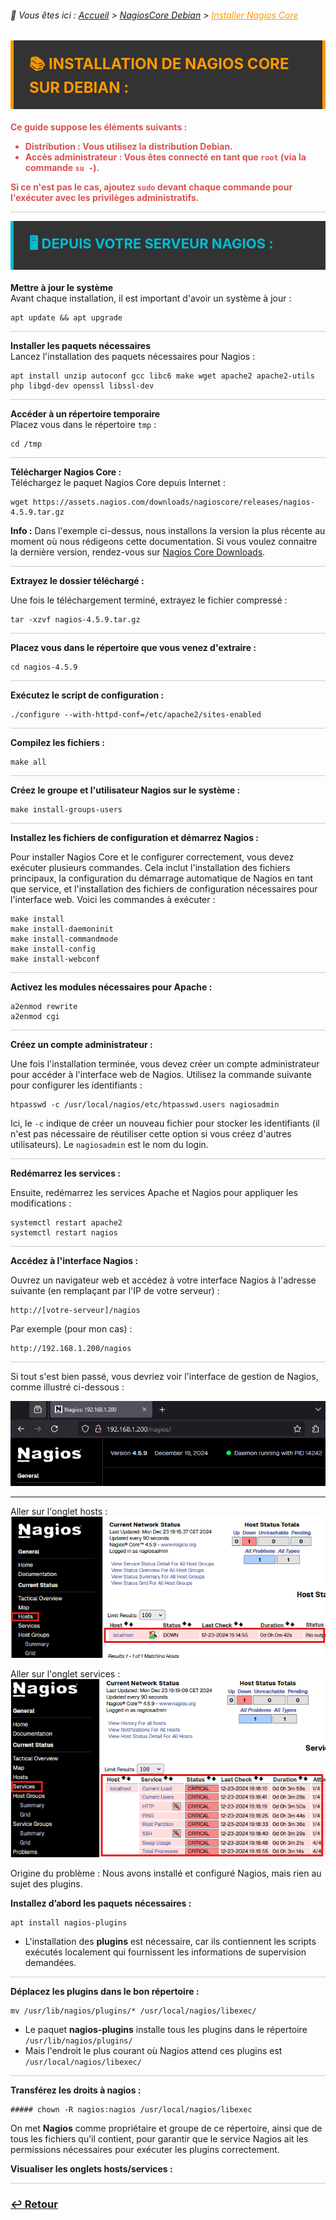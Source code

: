 <link rel="stylesheet" type="text/css" href="../../assets/css/principal-theme.css">

###### 📂 Vous êtes ici : [Accueil](../../index.md) > [NagiosCore Debian](../nagioscore-debian/index.md) > <a href="." style="color: #ff9900; text-decoration: underline;">Installer Nagios Core</a>


<div style="background-color: #333; color: #fff; border-left: 5px solid #ff9900; border-right: 5px solid #ff9900; padding: 20px 25px; margin-bottom: 20px;">
  <strong style="font-size: 24px; color: #ff9900;">📚 INSTALLATION DE NAGIOS CORE SUR DEBIAN :</strong>
</div>



<div style="color: #d9534f; font-weight: bold; margin-bottom: 1em;">

  <p>Ce guide suppose les éléments suivants :</p>
  <ul>
    <li><strong>Distribution :</strong> Vous utilisez la distribution <strong>Debian</strong>.</li>
    <li><strong>Accès administrateur :</strong> Vous êtes connecté en tant que <code>root</code> (via la commande <code>su -</code>).</li>
  </ul>
  <p>Si ce n'est pas le cas, ajoutez <code>sudo</code> devant chaque commande pour l'exécuter avec les privilèges administratifs.</p>
</div>


<hr style="border: 1px solid #ccc; height: 1px; background-color: #ccc; border: none;">

<!-- Section "Depuis votre serveur Nagios" avec un fond sombre, couleurs contrastées et texte clair -->
<div style="background-color: #333; color: #fff; border-left: 5px solid #00bcd4; padding: 20px 25px; margin-bottom: 20px;">
  <strong style="font-size: 22px; color: #00bcd4;">🖥️ DEPUIS VOTRE SERVEUR NAGIOS :</strong>
</div>

**Mettre à jour le système**  
Avant chaque installation, il est important d'avoir un système à jour :
```
apt update && apt upgrade
```
<hr style="border: 1px solid #ccc; height: 1px; background-color: #ccc; border: none;">

**Installer les paquets nécessaires**  
Lancez l'installation des paquets nécessaires pour Nagios :
```
apt install unzip autoconf gcc libc6 make wget apache2 apache2-utils php libgd-dev openssl libssl-dev
```

<hr style="border: 1px solid #ccc; height: 1px; background-color: #ccc; border: none;">



**Accéder à un répertoire temporaire**  
Placez vous dans le répertoire `tmp` :
```
cd /tmp
```

<hr style="border: 1px solid #ccc; height: 1px; background-color: #ccc; border: none;">


**Télécharger Nagios Core :**  
Téléchargez le paquet Nagios Core depuis Internet : 


```
wget https://assets.nagios.com/downloads/nagioscore/releases/nagios-4.5.9.tar.gz
```

**Info :** Dans l'exemple ci-dessus, nous installons la version la plus récente au moment où nous rédigeons cette documentation. Si vous voulez connaitre la dernière version, rendez-vous sur [Nagios Core Downloads](https://www.nagios.org/downloads/nagios-core/).

<hr style="border: 1px solid #ccc; height: 1px; background-color: #ccc; border: none;">


**Extrayez le dossier téléchargé :**

Une fois le téléchargement terminé, extrayez le fichier compressé : 

```
tar -xzvf nagios-4.5.9.tar.gz
```

<hr style="border: 1px solid #ccc; height: 1px; background-color: #ccc; border: none;">


**Placez vous dans le répertoire que vous venez d'extraire :**

```
cd nagios-4.5.9
```

<hr style="border: 1px solid #ccc; height: 1px; background-color: #ccc; border: none;">


**Exécutez le script de configuration :**
```
./configure --with-httpd-conf=/etc/apache2/sites-enabled
```

<hr style="border: 1px solid #ccc; height: 1px; background-color: #ccc; border: none;">


**Compilez les fichiers :**

```
make all
```

<hr style="border: 1px solid #ccc; height: 1px; background-color: #ccc; border: none;">


**Créez le groupe et l'utilisateur Nagios sur le système :**
```
make install-groups-users
```

<hr style="border: 1px solid #ccc; height: 1px; background-color: #ccc; border: none;">

**Installez les fichiers de configuration et démarrez Nagios :**

Pour installer Nagios Core et le configurer correctement, vous devez exécuter plusieurs commandes. Cela inclut l'installation des fichiers principaux, la configuration du démarrage automatique de Nagios en tant que service, et l'installation des fichiers de configuration nécessaires pour l'interface web. Voici les commandes à exécuter : 

```
make install
make install-daemoninit
make install-commandmode
make install-config
make install-webconf
```

<hr style="border: 1px solid #ccc; height: 1px; background-color: #ccc; border: none;">


**Activez les modules nécessaires pour Apache :**

```
a2enmod rewrite
a2enmod cgi
```

<hr style="border: 1px solid #ccc; height: 1px; background-color: #ccc; border: none;">


**Créez un compte administrateur :**

Une fois l'installation terminée, vous devez créer un compte administrateur pour accéder à l'interface web de Nagios. Utilisez la commande suivante pour configurer les identifiants :

```
htpasswd -c /usr/local/nagios/etc/htpasswd.users nagiosadmin
```

Ici, le `-c` indique de créer un nouveau fichier pour stocker les identifiants (il n'est pas nécessaire de réutiliser cette option si vous créez d'autres utilisateurs). Le `nagiosadmin` est le nom du login.

<hr style="border: 1px solid #ccc; height: 1px; background-color: #ccc; border: none;">

**Redémarrez les services :**

Ensuite, redémarrez les services Apache et Nagios pour appliquer les modifications :

```
systemctl restart apache2
systemctl restart nagios
```

<hr style="border: 1px solid #ccc; height: 1px; background-color: #ccc; border: none;">


**Accédez à l'interface Nagios :**

Ouvrez un navigateur web et accédez à votre interface Nagios à l'adresse suivante (en remplaçant par l'IP de votre serveur) :

```
http://[votre-serveur]/nagios
```

Par exemple (pour mon cas) :

```
http://192.168.1.200/nagios
```

<hr style="border: 1px solid #ccc; height: 1px; background-color: #ccc; border: none;">


Si tout s'est bien passé, vous devriez voir l'interface de gestion de Nagios, comme illustré ci-dessous :

![alt text](/assets/images/interface_nagios.png)

---

Aller sur l'onglet hosts :  
![alt text](/assets/images/nagioshosts.png)

Aller sur l'onglet services : 
![alt text](/assets/images/nagiosservice.png)

Origine du problème : Nous avons installé et configuré Nagios, mais rien au sujet des plugins.

**Installez d’abord les paquets nécessaires :**  

```
apt install nagios-plugins
```
- L'installation des **plugins** est nécessaire, car ils contiennent les scripts exécutés localement qui fournissent les informations de supervision demandées.

<hr style="border: 1px solid #ccc; height: 1px; background-color: #ccc; border: none;">

**Déplacez les plugins dans le bon répertoire :**  

```
mv /usr/lib/nagios/plugins/* /usr/local/nagios/libexec/
```
- Le paquet **nagios-plugins** installe tous les plugins dans le répertoire `/usr/lib/nagios/plugins/`
- Mais l'endroit le plus courant où Nagios attend ces plugins est `/usr/local/nagios/libexec/`  

<hr style="border: 1px solid #ccc; height: 1px; background-color: #ccc; border: none;">

**Transférez les droits à nagios :**
```
##### chown -R nagios:nagios /usr/local/nagios/libexec
```
On met **Nagios** comme propriétaire et groupe de ce répertoire, ainsi que de tous les fichiers qu’il contient, pour garantir que le service Nagios ait les permissions nécessaires pour exécuter les plugins correctement.

**Visualiser les onglets hosts/services :**



<hr style="border: 1px solid #ccc; height: 1px; background-color: #ccc; border: none;">



### **[↩️ Retour](../../linux/nagioscore-debian/index.md)**